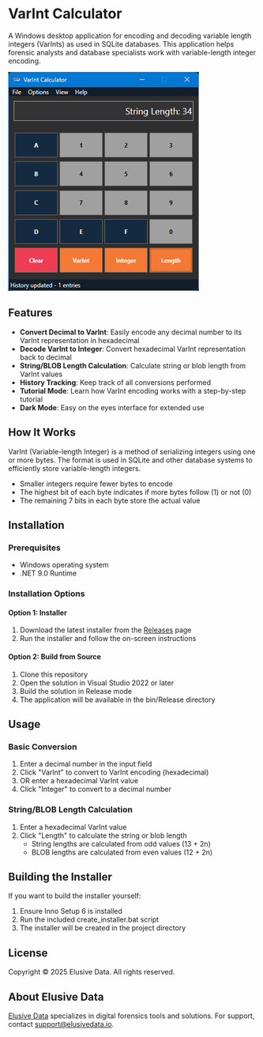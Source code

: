 # VarInt Calculator

A Windows desktop application for encoding and decoding variable length integers (VarInts) as used in SQLite databases. This application helps forensic analysts and database specialists work with variable-length integer encoding.

![VarInt Calculator](screenshot.png)

## Features

- **Convert Decimal to VarInt**: Easily encode any decimal number to its VarInt representation in hexadecimal
- **Decode VarInt to Integer**: Convert hexadecimal VarInt representation back to decimal
- **String/BLOB Length Calculation**: Calculate string or blob length from VarInt values
- **History Tracking**: Keep track of all conversions performed
- **Tutorial Mode**: Learn how VarInt encoding works with a step-by-step tutorial
- **Dark Mode**: Easy on the eyes interface for extended use

## How It Works

VarInt (Variable-length Integer) is a method of serializing integers using one or more bytes. The format is used in SQLite and other database systems to efficiently store variable-length integers.

- Smaller integers require fewer bytes to encode
- The highest bit of each byte indicates if more bytes follow (1) or not (0)
- The remaining 7 bits in each byte store the actual value

## Installation

### Prerequisites
- Windows operating system
- .NET 9.0 Runtime

### Installation Options

#### Option 1: Installer
1. Download the latest installer from the [Releases](https://github.com/eichbaumj/VarInt-Calculator/releases) page
2. Run the installer and follow the on-screen instructions

#### Option 2: Build from Source
1. Clone this repository
2. Open the solution in Visual Studio 2022 or later
3. Build the solution in Release mode
4. The application will be available in the bin/Release directory

## Usage

### Basic Conversion
1. Enter a decimal number in the input field
2. Click "VarInt" to convert to VarInt encoding (hexadecimal)
3. OR enter a hexadecimal VarInt value
4. Click "Integer" to convert to a decimal number

### String/BLOB Length Calculation
1. Enter a hexadecimal VarInt value
2. Click "Length" to calculate the string or blob length
   - String lengths are calculated from odd values (13 + 2n)
   - BLOB lengths are calculated from even values (12 + 2n)

## Building the Installer

If you want to build the installer yourself:
1. Ensure Inno Setup 6 is installed
2. Run the included create_installer.bat script
3. The installer will be created in the project directory

## License

Copyright © 2025 Elusive Data. All rights reserved.

## About Elusive Data

[Elusive Data](https://elusivedata.io) specializes in digital forensics tools and solutions. For support, contact support@elusivedata.io. 
